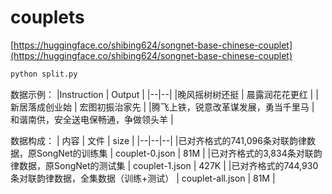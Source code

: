 # couplets

[https://huggingface.co/shibing624/songnet-base-chinese-couplet](https://huggingface.co/shibing624/songnet-base-chinese-couplet)

```python
python split.py
```

数据示例：
|Instruction |	Output |
|--|--|
|晚风摇树树还挺	| 晨露润花花更红 |
|新居落成创业始 |	宏图初振治家先 |
|腾飞上铁，锐意改革谋发展，勇当千里马 |	和谐南供，安全送电保畅通，争做领头羊 |

数据构成：
| 内容 |	文件 | size |
|--|--|--|
|已对齐格式的741,096条对联韵律数据，原SongNet的训练集 |	couplet-0.json | 81M |
|已对齐格式的3,834条对联韵律数据，原SongNet的测试集 |	couplet-1.json | 427K |
|已对齐格式的744,930条对联韵律数据，全集数据（训练+测试） |	couplet-all.json | 81M |